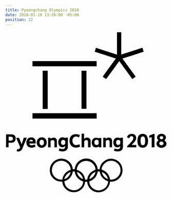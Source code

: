 ```yaml
---
title: Pyeongchang Olympics 2018
date: 2018-01-18 13:26:00 -05:00
position: 22
---
```


<svg version="1.1" id="Layer_1" xmlns="http://www.w3.org/2000/svg" xmlns:xlink="http://www.w3.org/1999/xlink" x="0px" y="0px"
	 viewBox="0 0 163.6 164" style="enable-background:new 0 0 163.6 164;" xml:space="preserve">
<g>
	<path d="M95.3,139.8c0.4-3.9,2.2-7,5.6-9c2.4-1.5,5-2,7.8-1.6c5.8,0.9,9.9,5.9,9.8,11.6c-0.1,3.4-1.3,6.2-3.8,8.4
		c-2.5,2.3-5.4,3.2-8.8,3c-0.4,3.8-2.2,6.9-5.4,9c-2.2,1.4-4.6,2-7.2,1.8c-5.6-0.5-10.1-4.9-10.6-10.7c-0.6,0-1.3,0-2,0
		c-0.4,3.6-2,6.5-5,8.6c-2.2,1.5-4.6,2.2-7.2,2c-2.9-0.2-5.4-1.3-7.5-3.3c-2.1-2-3.2-4.5-3.5-7.4c-4.3,0.2-7.9-1.4-10.4-4.8
		c-1.7-2.3-2.4-4.9-2.1-7.8c0.4-5.6,4.9-10,10.5-10.6c3.2-0.3,6.1,0.6,8.6,2.7c2.5,2.1,3.8,4.8,4.1,8c0.7,0,1.3,0,1.9,0
		c0.4-3.7,2-6.7,5.1-8.8c2.3-1.6,4.8-2.2,7.6-2c5.1,0.4,9.9,4.4,10.6,10.7C94,139.8,94.6,139.8,95.3,139.8z M66.1,140.2
		c-0.1-3.4-2.4-7.3-6.8-8.7c-3.9-1.2-8.2,0.3-10.6,3.7c-2.4,3.4-2.2,8,0.4,11.4c2.4,3.1,6.3,4,8.5,3.5
		C58.4,145.1,61.3,141.8,66.1,140.2z M105.9,150.1c2.9,0.5,7.2-0.9,9.4-4.9c2-3.7,1.4-8.2-1.5-11.2c-2.8-3-7.4-3.8-11-2
		c-3.2,1.6-5.8,5.5-5.4,8.1C102.3,141.8,105.1,145.1,105.9,150.1z M59.6,151.9c0.4,3.6,2,6.4,5.3,8c3.6,1.8,7.1,1.4,10.2-1
		c2.3-1.7,3.4-4.1,3.6-6.9c-4.9-1.7-7.8-5-8.6-10.1c-0.7,0-1.3,0-1.9,0C67.4,147,64.5,150.3,59.6,151.9z M72.2,140.2
		c4.8,1.6,7.7,4.9,8.5,10c0.7,0,1.3,0,2,0c0.8-5.1,3.7-8.4,8.5-10c-0.1-4.8-4.3-8.9-9.1-9C76.8,131,72.5,134.9,72.2,140.2z
		 M84.8,152c0.3,3.3,1.8,6,4.7,7.7c3.4,2,6.9,1.9,10.2-0.3c2.7-1.7,4-4.3,4.3-7.5c-2.3-0.7-4.2-1.9-5.8-3.7
		c-1.6-1.8-2.5-3.9-2.8-6.3c-0.7,0-1.3,0-2,0C92.6,147,89.7,150.3,84.8,152z M65.9,142.5c-2.8,0.7-6.5,5.1-6.1,7.2
		C63.2,148.6,65.6,145.2,65.9,142.5z M78.5,149.6c0-2.6-3.8-7-6.1-7.1C72.9,145.7,75.6,148.7,78.5,149.6z M97.6,142.5
		c0.4,3.2,3.1,6.3,6.1,7.1C103.4,146.9,100.8,143.5,97.6,142.5z M85,149.6c3.4-1.1,5.8-4.5,6.1-7.1C88,143.4,85.4,146.5,85,149.6z"
		/>
	<path d="M131.8,45.9c-1.2,0.8-2.3,1.7-3.4,2.5c-4.4-6.1-8.8-12.1-13.2-18.2c-4.4,6.1-8.8,12.1-13.3,18.2c-1.2-0.8-2.3-1.7-3.5-2.5
		c4.4-6.1,8.8-12.1,13.3-18.3c-7.2-2.3-14.3-4.6-21.4-6.9c0.4-1.3,0.9-2.6,1.3-4c7.1,2.3,14.2,4.6,21.3,6.9c0-7.6,0-15,0-22.6
		c1.3,0,2.6,0,3.8,0c0.1,0,0.3,0,0.5,0c0,7.5,0,15,0,22.5c7.2-2.3,14.2-4.6,21.4-6.9c0.4,1.4,0.9,2.7,1.3,4.1
		c-7.1,2.3-14.3,4.6-21.5,6.9C122.9,33.7,127.3,39.8,131.8,45.9z"/>
	<path d="M27.4,82.9c21.6,0,43.2,0,64.9,0c0,1.8,0,3.7,0,5.5c-21.6,0-43.2,0-64.9,0C27.4,86.6,27.4,84.8,27.4,82.9z"/>
	<path d="M92.3,30.2c0,1.8,0,3.5,0,5.3c-21.6,0-43.2,0-64.9,0c0-1.7,0-3.5,0-5.3C49,30.2,70.6,30.2,92.3,30.2z"/>
	<path d="M37.7,39.9c1.7,0,3.4,0,5.1,0c0,12.9,0,25.8,0,38.7c-1.7,0-3.3,0-5.1,0C37.7,65.7,37.7,52.8,37.7,39.9z"/>
	<path d="M77,39.9c1.7,0,3.3,0,5,0c0,12.9,0,25.7,0,38.6c-1.7,0-3.3,0-5,0C77,65.6,77,52.8,77,39.9z"/>
	<path d="M160.8,110.4c0.1,0.1,0.2,0.1,0.3,0.2c2.5,1.7,2.5,5-0.1,6.5c-2.1,1.2-4.4,1.2-6.4-0.1c-2.4-1.5-2.3-4.9,0.1-6.4
		c0.1-0.1,0.2-0.1,0.4-0.2c-0.1-0.1-0.2-0.1-0.3-0.1c-2.2-1.8-1.7-4.9,0.9-6c1.6-0.7,3.3-0.6,4.9,0.2c2.2,1.2,2.4,4.1,0.5,5.7
		C161,110.3,160.9,110.3,160.8,110.4z M157.9,111.7c-0.1,0-0.2,0-0.4,0c-1,0.1-1.7,0.8-1.8,1.7c0,1,0.5,1.7,1.6,1.9
		c0.3,0.1,0.6,0.1,0.9,0c0.8-0.1,1.4-0.4,1.6-1.2C160.4,112.9,159.4,111.8,157.9,111.7z M157.8,106.2c-0.1,0-0.2,0-0.3,0
		c-0.6,0.1-1.1,0.4-1.3,1.1c-0.2,0.6-0.1,1.2,0.5,1.6c0.6,0.5,1.8,0.6,2.4,0c0.2-0.2,0.5-0.6,0.5-0.9
		C159.8,106.9,159.1,106.2,157.8,106.2z"/>
	<path d="M54,120.8c0.2-0.7,0.5-1.5,0.7-2.2c0.9,0.2,1.7,0.5,2.6,0.6c0.7,0.1,1.4,0.1,2-0.3c0.9-0.5,1.4-1.5,1.1-2.6
		c-0.1,0.1-0.2,0.1-0.3,0.2c-2.3,1.7-5.3,0.9-6.2-1.8c-0.5-1.5-0.6-3.1,0-4.6c1.1-3.1,4.6-3.2,6.4-2c0.1,0,0.1,0.1,0.2,0.1
		c0-0.2,0-0.3,0.1-0.5c0.9,0,1.7,0,2.6,0c0,0.1,0,0.3,0,0.4c0,3,0,5.9,0,8.9c0,1.4-0.5,2.7-1.7,3.6c-0.8,0.6-1.8,0.9-2.8,1
		c-1.5,0.1-3-0.1-4.4-0.7C54.2,121,54.2,120.9,54,120.8C54.1,120.9,54.1,120.9,54,120.8z M60.5,112.5c0-0.3,0-0.6,0-0.9
		c0-0.2,0-0.5-0.1-0.7c-1-1.3-3-1.3-3.8,0.2c-0.5,1-0.5,2.1,0.1,3.1c0.5,0.8,1.4,1.1,2.3,0.8c1-0.3,1.5-1,1.5-1.9
		C60.5,112.9,60.5,112.7,60.5,112.5z"/>
	<path d="M109.7,120.9c0.3-0.8,0.5-1.5,0.7-2.2c0.9,0.2,1.7,0.4,2.5,0.6c0.4,0.1,0.8,0.1,1.2,0c1.5-0.2,2.2-1.3,2-2.9
		c-0.1,0.1-0.1,0.1-0.2,0.1c-1.9,1.7-5.6,1.5-6.5-2.2c-0.3-1.4-0.3-2.7,0.2-4c1.2-3.1,4.7-3.2,6.4-2c0,0,0.1,0.1,0.2,0.1
		c0-0.2,0-0.4,0.1-0.6c0.9,0,1.7,0,2.6,0c0,0.2,0,0.3,0,0.5c0,2.8,0,5.7,0,8.5c0.1,2.8-1.6,4.6-4.6,4.8c-1.5,0.1-2.9-0.1-4.3-0.7
		C109.9,121,109.9,120.9,109.7,120.9z M116.2,112.5c0-0.4,0-0.8,0-1.2c0-0.1,0-0.3-0.1-0.4c-1-1.3-3.1-1.3-3.8,0.2
		c-0.5,1-0.5,2.1,0.1,3.1c0.5,0.8,1.4,1.1,2.3,0.8c1-0.3,1.5-1,1.5-1.9C116.2,112.9,116.2,112.7,116.2,112.5z"/>
	<path d="M144.3,110.4c0,1.8-0.1,3.1-0.6,4.3c-0.7,1.9-2.2,3-4.3,3.1c-0.9,0-1.9,0-2.8-0.4c-1.4-0.6-2.2-1.6-2.6-3
		c-0.6-2.3-0.6-4.6,0-6.9c0.6-2.3,2.3-3.6,4.7-3.6c0.7,0,1.4,0,2,0.2c1.8,0.5,2.7,1.9,3.1,3.7C144.2,108.8,144.3,109.8,144.3,110.4z
		 M136.7,110.9c0,0,0.1,0,0.1,0c0,0.4,0,0.7,0,1.1c0.1,0.7,0.2,1.4,0.4,2.1c0.2,0.7,0.7,1.1,1.5,1.2c1.3,0.1,2.1-0.4,2.4-1.6
		c0.4-1.4,0.3-2.8,0.2-4.2c0-0.6-0.2-1.2-0.4-1.8c-0.3-0.8-0.8-1.2-1.7-1.2c-1.2,0-1.9,0.5-2.2,1.7C136.8,109,136.8,110,136.7,110.9
		z"/>
	<path d="M0.7,104.4c0.2,0,0.3,0,0.4,0c1.7,0,3.3,0,5,0c0.6,0,1.3,0.1,1.9,0.3c1.5,0.5,2.4,1.8,2.4,3.5c0,0.8-0.1,1.6-0.4,2.3
		c-0.7,1.5-1.9,2.3-3.5,2.3c-0.9,0-1.9,0-2.8,0c-0.1,0-0.3,0-0.5,0c0,1.5,0,3,0,4.6c-0.9,0-1.7,0-2.6,0
		C0.7,113.1,0.7,108.8,0.7,104.4z M3.3,110.7c0.9,0,1.7,0.1,2.5,0c1.2-0.1,1.9-1,1.9-2c0-1-0.6-1.7-1.6-1.9c-0.2,0-0.5-0.1-0.7-0.1
		c-0.7,0-1.4,0-2.1,0C3.3,108.1,3.3,109.4,3.3,110.7z"/>
	<path d="M86.1,117.5c-0.8,0-1.7,0-2.5,0c0-0.2,0-0.4,0-0.5c0-1.6,0-3.3,0-4.9c0.1-1.8-1.7-2.3-2.8-1.7c-0.1,0.1-0.2,0.1-0.3,0.2
		c-0.5,0.3-0.8,0.7-0.8,1.4c0.1,1.7,0,3.4,0,5c0,0.2,0,0.3,0,0.5c-0.9,0-1.7,0-2.6,0c0-4.6,0-9.2,0-13.8c0.8,0,1.7,0,2.5,0
		c0,1.7,0,3.4,0,5.1c0.2-0.1,0.3-0.2,0.4-0.2c1.2-0.8,2.4-1.2,3.8-0.8c1.3,0.3,2.3,1.5,2.4,2.9c0,2.2,0,4.4,0,6.6
		C86.1,117.3,86.1,117.4,86.1,117.5z"/>
	<path d="M127.7,115.1c1.6,0,3.1,0,4.6,0c0,0,0,0,0.1,0.1c0,0.7,0,1.5,0,2.3c-3.1,0-6.1,0-9.2,0c0-0.6-0.1-1.1,0.4-1.6
		c1.5-1.4,2.9-3,4.3-4.5c0.6-0.7,1.2-1.4,1.4-2.3c0.1-0.5,0.2-1.1,0.1-1.6c-0.2-1.2-1.9-1.8-2.9-1c-0.4,0.3-0.6,0.7-0.9,1.1
		c-0.1,0.2-0.2,0.4-0.3,0.7c-0.7-0.3-1.5-0.6-2.3-0.9c0.5-1.5,1.3-2.7,2.8-3.2c1.4-0.5,2.8-0.5,4.2,0.1c1.9,0.8,2.7,2.9,2.1,5
		c-0.4,1.2-1.1,2.2-2,3.2c-0.7,0.8-1.4,1.5-2.1,2.3C127.9,114.8,127.8,114.9,127.7,115.1z"/>
	<path d="M74.9,114.4c0.2,0.7,0.5,1.4,0.7,2.2c-0.3,0.2-0.5,0.3-0.7,0.4c-1.9,0.8-3.8,1-5.8,0.4c-2.4-0.8-3.7-2.6-4.1-5.1
		c-0.2-1.4-0.2-2.7,0.2-4c0.7-2.4,2.7-3.9,5.2-4.1c1.5-0.1,3,0,4.4,0.6c0.2,0.1,0.3,0.2,0.5,0.3c-0.3,0.8-0.6,1.6-0.8,2.3
		c-0.7-0.2-1.3-0.5-1.9-0.7c-2.9-0.6-4.8,1.2-4.8,4.1c0,1.2,0.3,2.3,1.1,3.2c1,1.1,2.2,1.4,3.6,1.1C73.3,115,74.1,114.7,74.9,114.4z
		"/>
	<path d="M97,117.5c-0.8,0-1.6,0-2.4,0c0-0.3-0.1-0.6-0.1-0.9c-0.8,0.6-1.7,0.9-2.6,1c-2,0.1-3.5-0.8-4.2-2.7
		c-0.5-1.6-0.5-3.1,0.1-4.6c1.2-2.7,4.5-3.2,6.4-1.8c0,0,0.1,0,0.1,0c0-0.2,0-0.3,0.1-0.5c0.9,0,1.7,0,2.6,0
		C97,111,97,114.2,97,117.5z M94.3,112.4c0-0.4,0-0.8,0-1.3c0-0.1,0-0.3-0.1-0.4c-1-1.1-2.5-1.2-3.4-0.3c-0.8,0.8-0.9,1.7-0.7,2.8
		c0.2,1.3,1.1,1.9,2.4,1.9c1.1,0,1.9-0.8,1.9-1.9C94.3,113,94.3,112.7,94.3,112.4z"/>
	<path d="M29.7,114.6c0.2,0.6,0.5,1.3,0.8,2c-0.3,0.2-0.6,0.5-1,0.6c-1.8,0.8-3.6,0.9-5.4,0.2c-1.5-0.6-2.4-1.8-2.7-3.4
		c-0.3-1.4-0.2-2.8,0.5-4.1c0.7-1.5,1.9-2.2,3.5-2.4c1.1-0.1,2.1-0.1,3.1,0.5c1.5,0.8,2,2.1,2.1,3.7c0,0.6,0,1.2,0,1.9
		c-1.1,0-2.1,0-3.2,0c-1,0-2.1,0-3.2,0c0,0.6,0.3,0.9,0.7,1.2c0.7,0.5,1.5,0.7,2.4,0.5C28,115.2,28.8,114.9,29.7,114.6z M24.2,111.4
		c1.2,0,2.5,0,3.7,0c0-0.9-0.7-1.5-1.7-1.6C25.1,109.8,24.3,110.5,24.2,111.4z"/>
	<path d="M41.8,112.6c0,2.7-1.6,4.7-4.1,5.2c-2.8,0.6-5.7-1.1-6-4.5c-0.1-1,0-1.9,0.4-2.8c0.9-2.4,3.2-3.3,5.4-3.1
		C40.2,107.8,41.8,109.8,41.8,112.6z M39,112.7c0-0.7-0.1-1.4-0.5-2c-0.9-1.3-3-1.2-3.6,0.2c-0.6,1.2-0.5,2.5,0.2,3.7
		c0.8,1.3,2.6,1.3,3.4,0C38.9,114,39,113.4,39,112.7z"/>
	<path d="M11.4,121.4c0.2-0.7,0.3-1.4,0.5-2.1c0.2,0,0.4,0.1,0.7,0.1c0.6,0.1,1.2-0.1,1.5-0.5c0.3-0.4,0.6-0.9,0.8-1.4
		c0.1-0.1,0-0.4-0.1-0.5c-1.2-2.9-2.5-5.7-3.7-8.6c-0.1-0.2-0.1-0.3-0.2-0.5c1,0,2,0,3,0c0.8,2.1,1.7,4.2,2.5,6.4
		c0.8-2.2,1.5-4.3,2.2-6.5c1,0,2,0,3,0c-0.1,0.2-0.1,0.3-0.1,0.4c-1.4,3.5-2.9,7-4.3,10.5c-0.2,0.5-0.5,1-0.8,1.5
		C15.1,121.8,12.9,122,11.4,121.4z"/>
	<path d="M45.8,117.5c-0.9,0-1.7,0-2.6,0c0-3.2,0-6.4,0-9.7c0.8,0,1.6,0,2.4,0c0,0.3,0,0.6,0,1c0.2-0.1,0.3-0.2,0.4-0.2
		c1.1-0.7,2.4-1.1,3.7-0.8c1.4,0.3,2.4,1.5,2.4,2.9c0,2.2,0,4.4,0,6.6c0,0.1,0,0.1,0,0.2c-0.8,0-1.7,0-2.5,0c0-0.2,0-0.4,0-0.5
		c0-1.7,0-3.3,0-5c0-1.5-1.2-2.3-2.6-1.7c-0.3,0.1-0.6,0.4-1,0.6c-0.2,0.2-0.3,0.4-0.3,0.7c0,1.8,0,3.6,0,5.5
		C45.8,117.1,45.8,117.2,45.8,117.5z"/>
	<path d="M101.5,117.5c-0.9,0-1.7,0-2.5,0c0-3.2,0-6.4,0-9.7c0.8,0,1.6,0,2.4,0c0,0.3,0,0.6,0.1,0.9c0.5-0.2,0.9-0.5,1.3-0.7
		c1.2-0.5,2.4-0.6,3.5,0c1,0.5,1.6,1.4,1.6,2.6c0,2.2,0,4.4,0,6.6c0,0.1,0,0.1,0,0.2c-0.8,0-1.7,0-2.5,0c0-0.2,0-0.3,0-0.5
		c0-1.7,0-3.3,0-5c0-1.7-1.5-2.2-2.6-1.7c-0.5,0.2-0.9,0.6-1.3,0.8C101.5,113.2,101.5,115.3,101.5,117.5z"/>
	<path d="M150.8,117.5c-1,0-1.9,0-2.8,0c0-3.4,0-6.8,0-10.2c-0.9,0.2-1.7,0.3-2.5,0.5c0-0.7,0-1.4,0-2.1c0.7-0.3,1.4-0.6,2.1-0.9
		c0.5-0.2,0.9-0.4,1.4-0.6c0.6-0.3,1.2-0.2,1.9-0.2C150.8,108.6,150.8,113,150.8,117.5z"/>
</g>
</svg>
